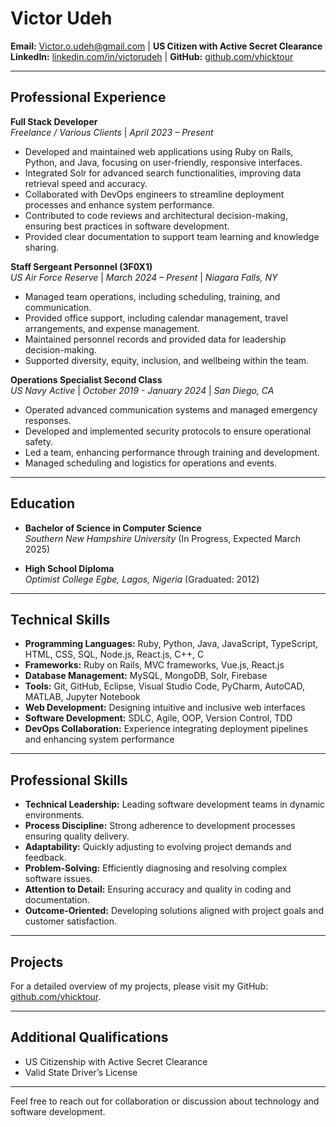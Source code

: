 # Victor Udeh

**Email:** Victor.o.udeh@gmail.com | **US Citizen with Active Secret Clearance**  
**LinkedIn:** [linkedin.com/in/victorudeh](https://linkedin.com/in/victorudeh) | **GitHub:** [github.com/vhicktour](https://github.com/vhicktour)

---

## Professional Experience

**Full Stack Developer**  
*Freelance / Various Clients* | *April 2023 – Present*

- Developed and maintained web applications using Ruby on Rails, Python, and Java, focusing on user-friendly, responsive interfaces.
- Integrated Solr for advanced search functionalities, improving data retrieval speed and accuracy.
- Collaborated with DevOps engineers to streamline deployment processes and enhance system performance.
- Contributed to code reviews and architectural decision-making, ensuring best practices in software development.
- Provided clear documentation to support team learning and knowledge sharing.

**Staff Sergeant Personnel (3F0X1)**  
*US Air Force Reserve* | *March 2024 – Present* | *Niagara Falls, NY*

- Managed team operations, including scheduling, training, and communication.
- Provided office support, including calendar management, travel arrangements, and expense management.
- Maintained personnel records and provided data for leadership decision-making.
- Supported diversity, equity, inclusion, and wellbeing within the team.

**Operations Specialist Second Class**  
*US Navy Active* | *October 2019 - January 2024* | *San Diego, CA*

- Operated advanced communication systems and managed emergency responses.
- Developed and implemented security protocols to ensure operational safety.
- Led a team, enhancing performance through training and development.
- Managed scheduling and logistics for operations and events.

---

## Education

- **Bachelor of Science in Computer Science**  
  *Southern New Hampshire University* (In Progress, Expected March 2025)

- **High School Diploma**  
  *Optimist College Egbe, Lagos, Nigeria* (Graduated: 2012)

---

## Technical Skills

- **Programming Languages:** Ruby, Python, Java, JavaScript, TypeScript, HTML, CSS, SQL, Node.js, React.js, C++, C  
- **Frameworks:** Ruby on Rails, MVC frameworks, Vue.js, React.js  
- **Database Management:** MySQL, MongoDB, Solr, Firebase  
- **Tools:** Git, GitHub, Eclipse, Visual Studio Code, PyCharm, AutoCAD, MATLAB, Jupyter Notebook  
- **Web Development:** Designing intuitive and inclusive web interfaces  
- **Software Development:** SDLC, Agile, OOP, Version Control, TDD  
- **DevOps Collaboration:** Experience integrating deployment pipelines and enhancing system performance

---

## Professional Skills

- **Technical Leadership:** Leading software development teams in dynamic environments.
- **Process Discipline:** Strong adherence to development processes ensuring quality delivery.
- **Adaptability:** Quickly adjusting to evolving project demands and feedback.
- **Problem-Solving:** Efficiently diagnosing and resolving complex software issues.
- **Attention to Detail:** Ensuring accuracy and quality in coding and documentation.
- **Outcome-Oriented:** Developing solutions aligned with project goals and customer satisfaction.

---

## Projects

For a detailed overview of my projects, please visit my GitHub: [github.com/vhicktour](https://github.com/vhicktour).

---

## Additional Qualifications

- US Citizenship with Active Secret Clearance
- Valid State Driver’s License

---

Feel free to reach out for collaboration or discussion about technology and software development.
